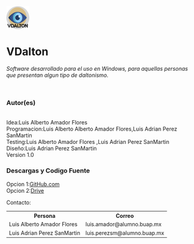 <img src="https://github.com/LuisAlbertoAmadorFlores/VDalton/blob/master/VDalton.png"  width="60" height="60">

<h1><b>VDalton</b></h1>
<em>Software desarrollado para el uso en Windows, para aquellas personas que presentan algun tipo de daltonismo.</em>

<br><b><h3>Autor(es)</h3></b>
<br>Idea:Luis Alberto Amador Flores
<br>Programacion:Luis Alberto Alberto Amador Flores,Luis Adrian Perez SanMartin
<br>Testing:Luis Alberto Amador Flores ,Luis Adrian Perez SanMartin
<br>Diseño:Luis Adrian Perez SanMartin
<br>Version 1.0
<br><b><h3>Descargas y Codigo Fuente</h3></b>

Opcion 1:<a href="https://github.com/LuisAlbertoAmadorFlores/VDalton">GitHub.com</a><br>
Opcion 2:<a href="https://drive.google.com/open?id=1KDWu1mYSR66w_KCKsDza6V-VB4ghInuB">Drive</a>

Contacto:
<table>
<tr>
    <th>Persona</th>
    <th>Correo</th>
</tr>
<tr><td>Luis Alberto Amador Flores</td><td>luis.amador@alumno.buap.mx</td></tr>
<tr><td>Luis Adrian Perez SanMartin</td><td>luis.perezsm@alumno.buap.mx</td></tr>
</table>


